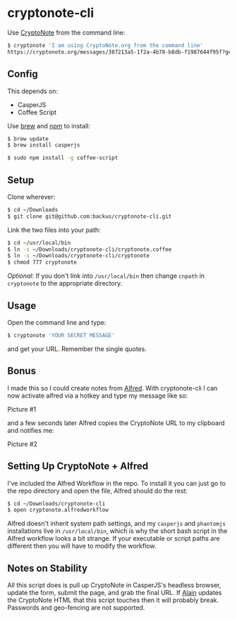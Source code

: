 cryptonote-cli
==============

Use [CryptoNote](https://cryptonote.org/) from the command line:

```bash
$ cryptonote 'I am using CryptoNote.org from the command line'
https://cryptonote.org/messages/387213a5-1f2a-4b78-b8db-f1987644f95f?gen_password=hhIttjzTGeDnQc6vcfsdbo4WXirSBbAt
```

Config
------

This depends on:

 * CasperJS
 * Coffee Script

Use [brew](http://brew.sh/) and [npm](https://npmjs.org/) to install:

```bash
$ brew update
$ brew install casperjs
```

```bash
$ sudo npm install -g coffee-script
```

Setup
-----

Clone wherever:

```bash
$ cd ~/Downloads
$ git clone git@github.com:backus/cryptonote-cli.git
```

Link the two files into your path:

```bash
$ cd ~/usr/local/bin
$ ln -s ~/Downloads/cryptonote-cli/cryptonote.coffee
$ ln -s ~/Downloads/cryptonote-cli/cryptonote
$ chmod 777 cryptonote
```

*Optional*: If you don't link into `/usr/local/bin` then change `cnpath` in `cryptonote` to the appropriate directory.

Usage
-----

Open the command line and type:

```bash
$ cryptonote 'YOUR SECRET MESSAGE'
```

and get your URL. Remember the single quotes.

Bonus
-----

I made this so I could create notes from [Alfred](http://www.alfredapp.com/). With cryptonote-cli I can now activate alfred via a hotkey and type my message like so:

Picture #1

and a few seconds later Alfred copies the CryptoNote URL to my clipboard and notifies me:

Picture #2

Setting Up CryptoNote + Alfred
------------------------------

I've included the Alfred Workflow in the repo.  To install it you can just go to the repo directory and open the file, Alfred should do the rest:

```bash
$ cd ~/Downloads/cryptonote-cli
$ open cryptonote.alfredworkflow
```

Alfred doesn't inherit system path settings, and my `casperjs` and `phantomjs` installations live in `/usr/local/bin`, which is why the short bash script in the Alfred workflow looks a bit strange.  If your executable or script paths are different then you will have to modify the workflow.

Notes on Stability
------------------

All this script does is pull up CryptoNote in CasperJS's headless browser, update the form, submit the page, and grab the final URL.  If [Alain](https://github.com/alainmeier/cryptonote) updates the CryptoNote HTML that this script touches then it will probably break.  Passwords and geo-fencing are not supported.